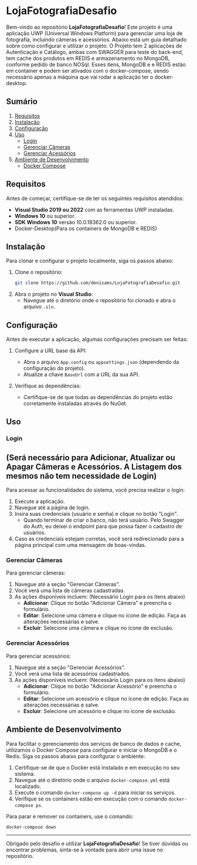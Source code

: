 # LojaFotografiaDesafio

Bem-vindo ao repositório **LojaFotografiaDesafio**! Este projeto é uma aplicação UWP (Universal Windows Platform) para gerenciar uma loja de fotografia, incluindo câmeras e acessórios. Abaixo está um guia detalhado sobre como configurar e utilizar o projeto. O Projeto tem 2 aplicações de Autenticação e Catálogo, ambas com SWAGGER para teste do back-end, tem cache dos produtos em REDIS e armazenamento no MongoDB, conforme pedido de banco NOSql. Esses itens, MongoDB e e REDIS estão em container e podem ser ativados com o docker-compose, sendo necessário apenas a máquina que vai rodar a aplicação ter o docker-desktop.

## Sumário

1. [Requisitos](#requisitos)
2. [Instalação](#instalação)
3. [Configuração](#configuração)
4. [Uso](#uso)
   - [Login](#login)
   - [Gerenciar Câmeras](#gerenciar-câmeras)
   - [Gerenciar Acessórios](#gerenciar-acessórios)
5. [Ambiente de Desenvolvimento](#ambiente-de-desenvolvimento)
   - [Docker Compose](#docker-compose)


## Requisitos

Antes de começar, certifique-se de ter os seguintes requisitos atendidos:

- **Visual Studio 2019 ou 2022** com as ferramentas UWP instaladas.
- **Windows 10** ou superior.
- **SDK Windows 10** versão 10.0.18362.0 ou superior.
- Docker-Desktop(Para os containers de MongoDB e REDIS)

## Instalação

Para clonar e configurar o projeto localmente, siga os passos abaixo:

1. Clone o repositório:
   ```sh
   git clone https://github.com/denisams/LojaFotografiaDesafio.git
   ```
2. Abra o projeto no **Visual Studio**:
   - Navegue até o diretório onde o repositório foi clonado e abra o arquivo `.sln`.

## Configuração

Antes de executar a aplicação, algumas configurações precisam ser feitas:

1. Configure a URL base da API:
   - Abra o arquivo `App.config` ou `appsettings.json` (dependendo da configuração do projeto).
   - Atualize a chave `BaseUrl` com a URL da sua API.

2. Verifique as dependências:
   - Certifique-se de que todas as dependências do projeto estão corretamente instaladas através do NuGet.

## Uso

### Login 
## (Será necessário para Adicionar, Atualizar ou Apagar Câmeras e Acessórios.  A Listagem dos mesmos não tem necessidade de Login)

Para acessar as funcionalidades do sistema, você precisa realizar o login: 


1. Execute a aplicação.
2. Navegue até a página de login.
3. Insira suas credenciais (usuário e senha) e clique no botão "Login".
   - Quando terminar de criar o banco, não terá usuário.  Pelo Swagger do Auth, eu deixei o endpoint para que possa fazer o cadastro de usuários.    
5. Caso as credenciais estejam corretas, você será redirecionado para a página principal com uma mensagem de boas-vindas.

### Gerenciar Câmeras

Para gerenciar câmeras:

1. Navegue até a seção "Gerenciar Câmeras".
2. Você verá uma lista de câmeras cadastradas.
3. As ações disponíveis incluem: (Necessário Login para os itens abaixo)
   - **Adicionar**: Clique no botão "Adicionar Câmera" e preencha o formulário.
   - **Editar**: Selecione uma câmera e clique no ícone de edição. Faça as alterações necessárias e salve.
   - **Excluir**: Selecione uma câmera e clique no ícone de exclusão.

### Gerenciar Acessórios

Para gerenciar acessórios:

1. Navegue até a seção "Gerenciar Acessórios".
2. Você verá uma lista de acessórios cadastrados.
3. As ações disponíveis incluem: (Necessário Login para os itens abaixo)
   - **Adicionar**: Clique no botão "Adicionar Acessório" e preencha o formulário.
   - **Editar**: Selecione um acessório e clique no ícone de edição. Faça as alterações necessárias e salve.
   - **Excluir**: Selecione um acessório e clique no ícone de exclusão.

## Ambiente de Desenvolvimento

Para facilitar o gerenciamento dos serviços de banco de dados e cache, utilizamos o Docker Compose para configurar e iniciar o MongoDB e o Redis. Siga os passos abaixo para configurar o ambiente:

1. Certifique-se de que o Docker está instalado e em execução no seu sistema.
2. Navegue até o diretório onde o arquivo `docker-compose.yml` está localizado.
3. Execute o comando `docker-compose up -d` para iniciar os serviços.
4. Verifique se os containers estão em execução com o comando `docker-compose ps`.

Para parar e remover os containers, use o comando:
```sh
docker-compose down
```

---

Obrigado pelo desafio e utilizar **LojaFotografiaDesafio**! Se tiver dúvidas ou encontrar problemas, sinta-se à vontade para abrir uma issue no repositório.
